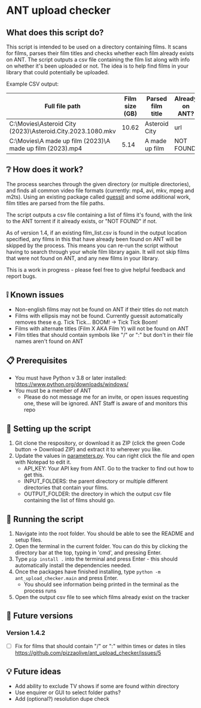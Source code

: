 # ANT upload checker

## What does this script do?
This script is intended to be used on a directory containing films. It scans for films, parses their film titles and checks whether each film already exists on ANT. The script outputs a csv file containing the film list along with info on whether it's been uploaded or not. The idea is to help find films in your library that could potentially be uploaded.

Example CSV output:

| Full file path                                             | Film size (GB) | Parsed film title | Already on ANT? |
|------------------------------------------------------------|----------------|-------------------|-----------------|
| C:\Movies\Asteroid City (2023)\Asteroid.City.2023.1080.mkv | 10.62          | Asteroid City     | url       |
| C:\Movies\A made up film (2023)\A made up film (2023).mp4  | 5.14           | A made up film    | NOT FOUND       |


## :grey_question: How does it work?

The process searches through the given directory (or multiple directories), and finds all common video file formats (currently: mp4, avi, mkv, mpeg and m2ts). Using an existing package called [guessit](https://github.com/guessit-io/guessit) and some additional work, film titles are parsed from the file paths.

The script outputs a csv file containing a list of films it's found, with the link to the ANT torrent if it already exists, or "NOT FOUND" if not.

As of version 1.4, if an existing film_list.csv is found in the output location specified, any films in this that have already been found on ANT will be skipped by the process. This means you can re-run the script without having to search through your whole film library again. It will not skip films that were not found on ANT, and any new films in your library.

This is a work in progress - please feel free to give helpful feedback and report bugs.

## :grey_exclamation: Known issues
* Non-english films may not be found on ANT if their titles do not match
* Films with ellipsis may not be found. Currently guessit automatically removes these e.g. Tick Tick... BOOM! -> Tick Tick Boom!
* Films with alternate titles (Film X AKA Film Y) will not be found on ANT
* Film titles that should contain symbols like "/" or ":" but don't in their file names aren't found on ANT

## :clipboard: Prerequisites
* You must have Python v 3.8 or later installed: https://www.python.org/downloads/windows/
* You must be a member of ANT
    * Please do not message me for an invite, or open issues requesting one, these will be ignored. ANT Staff is aware of and monitors this repo

## :page_with_curl: Setting up the script

1. Git clone the respository, or download it as ZIP (click the green Code button -> Download ZIP) and extract it to wherever you like.
2. Update the values in [parameters.py](ant_upload_checker\parameters.py). You can right click the file and open with Notepad to edit it.
    * API_KEY: Your API key from ANT. Go to the tracker to find out how to get this.
    * INPUT_FOLDERS: the parent directory or multiple different directories that contain your films.
    * OUTPUT_FOLDER: the directory in which the output csv file containing the list of films should go.

## :page_with_curl: Running the script
1. Navigate into the root folder. You should be able to see the README and setup files.
2. Open the terminal in the current folder. You can do this by clicking the directory bar at the top, typing in 'cmd', and pressing Enter.
3. Type `pip install .` into the terminal and press Enter - this should automatically install the dependencies needed.
4. Once the packages have finished installing, type `python -m ant_upload_checker.main` and press Enter.
    * You should see information being printed in the terminal as the process runs
5. Open the output csv file to see which films already exist on the tracker


## :rainbow: Future versions
### Version 1.4.2
- [ ] Fix for films that should contain "/" or ":" within times or dates in tiles https://github.com/pizzaolive/ant_upload_checker/issues/5 


## :bulb: Future ideas 
* Add ability to exclude TV shows if some are found within directory
* Use enquirer or GUI to select folder paths?
* Add (optional?) resolution dupe check

